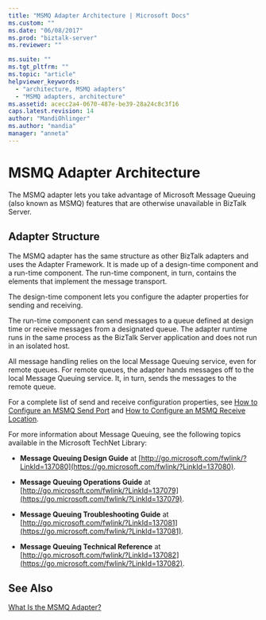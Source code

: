 ```yaml
---
title: "MSMQ Adapter Architecture | Microsoft Docs"
ms.custom: ""
ms.date: "06/08/2017"
ms.prod: "biztalk-server"
ms.reviewer: ""

ms.suite: ""
ms.tgt_pltfrm: ""
ms.topic: "article"
helpviewer_keywords:
  - "architecture, MSMQ adapters"
  - "MSMQ adapters, architecture"
ms.assetid: acecc2a4-0670-487e-be39-28a24c8c3f16
caps.latest.revision: 14
author: "MandiOhlinger"
ms.author: "mandia"
manager: "anneta"
---
```

# MSMQ Adapter Architecture
The MSMQ adapter lets you take advantage of Microsoft Message Queuing (also known as MSMQ) features that are otherwise unavailable in BizTalk Server.

## Adapter Structure
 The MSMQ adapter has the same structure as other BizTalk adapters and uses the Adapter Framework. It is made up of a design-time component and a run-time component. The run-time component, in turn, contains the elements that implement the message transport.

 The design-time component lets you configure the adapter properties for sending and receiving.

 The run-time component can send messages to a queue defined at design time or receive messages from a designated queue. The adapter runtime runs in the same process as the BizTalk Server application and does not run in an isolated host.

 All message handling relies on the local Message Queuing service, even for remote queues. For remote queues, the adapter hands messages off to the local Message Queuing service. It, in turn, sends the messages to the remote queue.

 For a complete list of send and receive configuration properties, see [How to Configure an MSMQ Send Port](../core/how-to-configure-an-msmq-send-port.md) and [How to Configure an MSMQ Receive Location](../core/how-to-configure-an-msmq-receive-location.md).

 For more information about Message Queuing, see the following topics available in the Microsoft TechNet Library:

-   **Message Queuing Design Guide** at [http://go.microsoft.com/fwlink/?LinkId=137080](https://go.microsoft.com/fwlink/?LinkId=137080).

-   **Message Queuing Operations Guide** at [http://go.microsoft.com/fwlink/?LinkId=137079](https://go.microsoft.com/fwlink/?LinkId=137079).

-   **Message Queuing Troubleshooting Guide** at [http://go.microsoft.com/fwlink/?LinkId=137081](https://go.microsoft.com/fwlink/?LinkId=137081).

-   **Message Queuing Technical Reference** at [http://go.microsoft.com/fwlink/?LinkId=137082](https://go.microsoft.com/fwlink/?LinkId=137082).

## See Also
 [What Is the MSMQ Adapter?](../core/what-is-the-msmq-adapter.md)